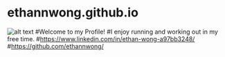 # ethannwong.github.io
![alt text](https://media.licdn.com/dms/image/v2/D4E03AQGM9nv51p6Bow/profile-displayphoto-shrink_400_400/profile-displayphoto-shrink_400_400/0/1724355854693?e=1758758400&v=beta&t=FKOsOLiBqySnPsBI5d84PcW7mHablkWnVgq6Tcp1Yjk)
#Welcome to my Profile!
#I enjoy running and working out in my free time.
#https://www.linkedin.com/in/ethan-wong-a97bb3248/
#https://github.com/ethannwong/
